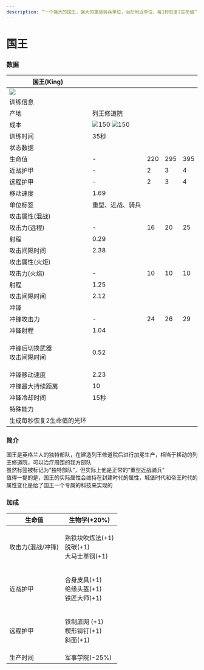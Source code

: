 ```yaml
---
description: “一个强大的国王，强大的重装骑兵单位，治疗附近单位，每1秒恢复2生命值”
---
```


# 国王

### 数据

| 国王(King)                                                                                                 |                                                                                                                                                                                                       |     |     |     |
| -------------------------------------------------------------------------------------------------------- | ----------------------------------------------------------------------------------------------------------------------------------------------------------------------------------------------------- | --- | --- | --- |
| ![](https://seicing-1257171891.cos.ap-nanjing.myqcloud.com/3fatcatpool/aoe4/tech/%E5%9B%BD%E7%8E%8B.png) |                                                                                                                                                                                                       |     |     |     |
| 训练信息                                                                                                     |                                                                                                                                                                                                       |     |     |     |
| 产地                                                                                                       | 列王修道院                                                                                                                                                                                                 |     |     |     |
| 成本                                                                                                       | ![](https://seicing-1257171891.cos.ap-nanjing.myqcloud.com/3fatcatpool/aoe4/tech/%E8%82%89.png)150 ![](https://seicing-1257171891.cos.ap-nanjing.myqcloud.com/3fatcatpool/aoe4/tech/%E9%87%91.png)150 |     |     |     |
| 训练时间                                                                                                     | 35秒                                                                                                                                                                                                   |     |     |     |
| 状态数据                                                                                                     |                                                                                                                                                                                                       |     |     |     |
| 生命值                                                                                                      | -                                                                                                                                                                                                     | 220 | 295 | 395 |
| 近战护甲                                                                                                     | -                                                                                                                                                                                                     | 2   | 3   | 4   |
| 远程护甲                                                                                                     | -                                                                                                                                                                                                     | 2   | 3   | 4   |
| 移动速度                                                                                                     | 1.69                                                                                                                                                                                                  |     |     |     |
| 单位标签                                                                                                     | 重型、近战、骑兵                                                                                                                                                                                              |     |     |     |
| 攻击属性(混战)                                                                                                 |                                                                                                                                                                                                       |     |     |     |
| 攻击力(远程)                                                                                                  | -                                                                                                                                                                                                     | 16  | 20  | 25  |
| 射程                                                                                                       | 0.29                                                                                                                                                                                                  |     |     |     |
| 攻击间隔时间                                                                                                   | 2.38                                                                                                                                                                                                  |     |     |     |
| 攻击属性(火炬)                                                                                                 |                                                                                                                                                                                                       |     |     |     |
| 攻击力(火焰)                                                                                                  | -                                                                                                                                                                                                     | 10  | 10  | 10  |
| 射程                                                                                                       | 1.25                                                                                                                                                                                                  |     |     |     |
| 攻击间隔时间                                                                                                   | 2.12                                                                                                                                                                                                  |     |     |     |
| 冲锋                                                                                                       |                                                                                                                                                                                                       |     |     |     |
| 冲锋攻击力                                                                                                    | -                                                                                                                                                                                                     | 24  | 26  | 29  |
| 冲锋射程                                                                                                     | 1.04                                                                                                                                                                                                  |     |     |     |
| <p>冲锋后切换武器<br>攻击间隔时间</p>                                                                                 | 0.52                                                                                                                                                                                                  |     |     |     |
| 冲锋移动速度                                                                                                   | 2.23                                                                                                                                                                                                  |     |     |     |
| 冲锋最大持续距离                                                                                                 | 10                                                                                                                                                                                                    |     |     |     |
| 冲锋冷却时间                                                                                                   | 15秒                                                                                                                                                                                                   |     |     |     |
| 特殊能力                                                                                                     |                                                                                                                                                                                                       |     |     |     |
| 生成每秒恢复2生命值的光环                                                                                            |                                                                                                                                                                                                       |     |     |     |

### 简介 <a href="#jia" id="jia"></a>

国王是英格兰人的独特部队，在建造列王修道院后进行加冕生产，相当于移动的列王修道院，可以治疗周围的我方部队\
虽然标签被标记为“独特部队”，但实际上他是正常的“重型近战骑兵”\
值得一提的是，国王的实际属性会维持在封建时代的属性，城堡时代和帝王时代的属性变化是给了国王一个专属的科技来实现的

### 加成 <a href="#sp" id="sp"></a>

| 生命值        | <img src="https://seicing-1257171891.cos.ap-nanjing.myqcloud.com/3fatcatpool/aoe4/tech/%E7%94%9F%E7%89%A9%E5%AD%A6.png" alt="" data-size="line">生物学(+20%)                                                                                                                                                                                                                                                                                                                                                                    |
| ---------- | ---------------------------------------------------------------------------------------------------------------------------------------------------------------------------------------------------------------------------------------------------------------------------------------------------------------------------------------------------------------------------------------------------------------------------------------------------------------------------------------------------------------------------- |
| 攻击力(混战/冲锋) | <p><img src="https://seicing-1257171891.cos.ap-nanjing.myqcloud.com/3fatcatpool/aoe4/tech/%E7%86%9F%E9%93%81%E5%9D%97%E5%90%B9%E7%82%BC%E6%B3%95.png" alt="" data-size="line">熟铁块吹炼法(+1)<br><img src="https://seicing-1257171891.cos.ap-nanjing.myqcloud.com/3fatcatpool/aoe4/tech/%E8%84%B1%E7%A2%B3.png" alt="" data-size="line">脱碳(+1)<br><img src="https://seicing-1257171891.cos.ap-nanjing.myqcloud.com/3fatcatpool/aoe4/tech/%E5%A4%A7%E9%A9%AC%E5%A3%AB%E9%9D%A9%E9%92%A2.png" alt="" data-size="line">大马士革钢(+1)</p> |
| 近战护甲       | <p><img src="https://seicing-1257171891.cos.ap-nanjing.myqcloud.com/3fatcatpool/aoe4/tech/%E5%90%88%E8%BA%AB%E7%9A%AE%E5%85%B7.png" alt="" data-size="line">合身皮具(+1)<br><img src="https://seicing-1257171891.cos.ap-nanjing.myqcloud.com/3fatcatpool/aoe4/tech/%E7%BB%9D%E7%BC%98%E5%A4%B4%E7%9B%94.png" alt="" data-size="line">绝缘头盔(+1)<br><img src="https://seicing-1257171891.cos.ap-nanjing.myqcloud.com/3fatcatpool/aoe4/tech/%E9%93%81%E5%8C%A0%E5%A4%A7%E5%B8%88.png" alt="" data-size="line">铁匠大师(+1)</p>           |
| 远程护甲       | <p><img src="https://seicing-1257171891.cos.ap-nanjing.myqcloud.com/3fatcatpool/aoe4/tech/%E9%93%81%E5%88%B6%E5%BA%95%E7%BD%91.png" alt="" data-size="line">铁制底网 (+1)<br><img src="https://seicing-1257171891.cos.ap-nanjing.myqcloud.com/3fatcatpool/aoe4/tech/%E6%A5%94%E5%BD%A2%E9%93%86%E9%92%89.png" alt="" data-size="line">楔形铆钉(+1)<br><img src="https://seicing-1257171891.cos.ap-nanjing.myqcloud.com/3fatcatpool/aoe4/tech/%E6%96%9C%E9%9D%A2.png" alt="" data-size="line">斜面(+1)</p>                              |
| 生产时间       | <img src="https://seicing-1257171891.cos.ap-nanjing.myqcloud.com/3fatcatpool/aoe4/tech/%E5%86%9B%E4%BA%8B%E5%AD%A6%E9%99%A2.png" alt="" data-size="line">军事学院(-25%)                                                                                                                                                                                                                                                                                                                                                          |
